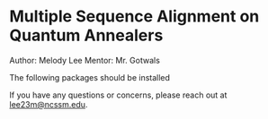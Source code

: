 # Multiple Sequence Alignment on Quantum Annealers

Author: Melody Lee
Mentor: Mr. Gotwals

The following packages should be installed 

If you have any questions or concerns, please reach out at lee23m@ncssm.edu.
